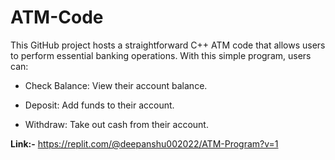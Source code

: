 # ATM-Code

This GitHub project hosts a straightforward C++ ATM code that allows users to perform essential banking operations. With this simple program, users can:  
- Check Balance: View their account balance. 
* Deposit: Add funds to their account. 
+ Withdraw: Take out cash from their account.

**Link:-**
https://replit.com/@deepanshu002022/ATM-Program?v=1
